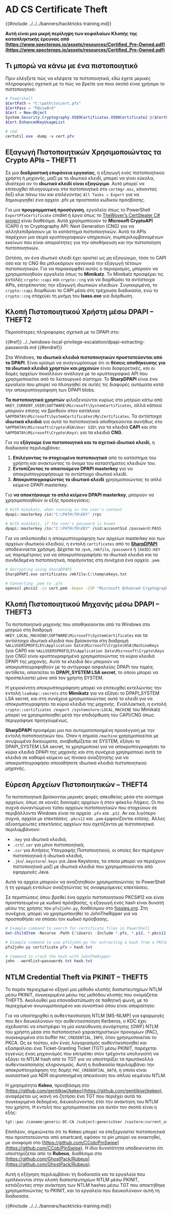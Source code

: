 # AD CS Certificate Theft

{{#include ../../../banners/hacktricks-training.md}}

**Αυτή είναι μια μικρή περίληψη των κεφαλαίων Κλοπής της καταπληκτικής έρευνας από [https://www.specterops.io/assets/resources/Certified_Pre-Owned.pdf](https://www.specterops.io/assets/resources/Certified_Pre-Owned.pdf)**

## Τι μπορώ να κάνω με ένα πιστοποιητικό

Πριν ελέγξετε πώς να κλέψετε τα πιστοποιητικά, εδώ έχετε μερικές πληροφορίες σχετικά με το πώς να βρείτε για ποιο σκοπό είναι χρήσιμο το πιστοποιητικό:
```powershell
# Powershell
$CertPath = "C:\path\to\cert.pfx"
$CertPass = "P@ssw0rd"
$Cert = New-Object
System.Security.Cryptography.X509Certificates.X509Certificate2 @($CertPath, $CertPass)
$Cert.EnhancedKeyUsageList

# cmd
certutil.exe -dump -v cert.pfx
```
## Εξαγωγή Πιστοποιητικών Χρησιμοποιώντας τα Crypto APIs – THEFT1

Σε μια **διαδραστική επιφάνεια εργασίας**, η εξαγωγή ενός πιστοποιητικού χρήστη ή μηχανής, μαζί με το ιδιωτικό κλειδί, μπορεί να γίνει εύκολα, ιδιαίτερα αν το **ιδιωτικό κλειδί είναι εξαγώγιμο**. Αυτό μπορεί να επιτευχθεί πλοηγούμενοι στο πιστοποιητικό στο `certmgr.msc`, κάνοντας δεξί κλικ πάνω του και επιλέγοντας `All Tasks → Export` για να δημιουργηθεί ένα αρχείο .pfx με προστασία κωδικού πρόσβασης.

Για μια **προγραμματική προσέγγιση**, εργαλεία όπως το PowerShell `ExportPfxCertificate` cmdlet ή έργα όπως το [TheWover’s CertStealer C# project](https://github.com/TheWover/CertStealer) είναι διαθέσιμα. Αυτά χρησιμοποιούν το **Microsoft CryptoAPI** (CAPI) ή το Cryptography API: Next Generation (CNG) για να αλληλεπιδράσουν με το κατάστημα πιστοποιητικών. Αυτά τα APIs παρέχουν μια σειρά κρυπτογραφικών υπηρεσιών, συμπεριλαμβανομένων εκείνων που είναι απαραίτητες για την αποθήκευση και την πιστοποίηση πιστοποιητικών.

Ωστόσο, αν ένα ιδιωτικό κλειδί έχει οριστεί ως μη εξαγώγιμο, τόσο το CAPI όσο και το CNG θα μπλοκάρουν κανονικά την εξαγωγή τέτοιων πιστοποιητικών. Για να παρακαμφθεί αυτός ο περιορισμός, μπορούν να χρησιμοποιηθούν εργαλεία όπως το **Mimikatz**. Το Mimikatz προσφέρει τις εντολές `crypto::capi` και `crypto::cng` για να διορθώσει τα αντίστοιχα APIs, επιτρέποντας την εξαγωγή ιδιωτικών κλειδιών. Συγκεκριμένα, το `crypto::capi` διορθώνει το CAPI μέσα στη τρέχουσα διαδικασία, ενώ το `crypto::cng` στοχεύει τη μνήμη του **lsass.exe** για διόρθωση.

## Κλοπή Πιστοποιητικού Χρήστη μέσω DPAPI – THEFT2

Περισσότερες πληροφορίες σχετικά με το DPAPI στο:

{{#ref}}
../../windows-local-privilege-escalation/dpapi-extracting-passwords.md
{{#endref}}

Στα Windows, **τα ιδιωτικά κλειδιά πιστοποιητικών προστατεύονται από το DPAPI**. Είναι κρίσιμο να αναγνωρίσουμε ότι οι **θέσεις αποθήκευσης για τα ιδιωτικά κλειδιά χρηστών και μηχανών** είναι διαφορετικές, και οι δομές αρχείων ποικίλλουν ανάλογα με το κρυπτογραφικό API που χρησιμοποιείται από το λειτουργικό σύστημα. Το **SharpDPAPI** είναι ένα εργαλείο που μπορεί να πλοηγηθεί σε αυτές τις διαφορές αυτόματα κατά την αποκρυπτογράφηση των DPAPI blobs.

**Τα πιστοποιητικά χρηστών** φιλοξενούνται κυρίως στο μητρώο κάτω από `HKEY_CURRENT_USER\SOFTWARE\Microsoft\SystemCertificates`, αλλά κάποια μπορούν επίσης να βρεθούν στον κατάλογο `%APPDATA%\Microsoft\SystemCertificates\My\Certificates`. Τα αντίστοιχα **ιδιωτικά κλειδιά** για αυτά τα πιστοποιητικά αποθηκεύονται συνήθως στο `%APPDATA%\Microsoft\Crypto\RSA\User SID\` για τα κλειδιά **CAPI** και στο `%APPDATA%\Microsoft\Crypto\Keys\` για τα κλειδιά **CNG**.

Για να **εξάγουμε ένα πιστοποιητικό και το σχετικό ιδιωτικό κλειδί**, η διαδικασία περιλαμβάνει:

1. **Επιλέγοντας το στοχευμένο πιστοποιητικό** από το κατάστημα του χρήστη και ανακτώντας το όνομα του καταστήματος κλειδιών του.
2. **Εντοπίζοντας το απαιτούμενο DPAPI masterkey** για να αποκρυπτογραφήσουμε το αντίστοιχο ιδιωτικό κλειδί.
3. **Αποκρυπτογραφώντας το ιδιωτικό κλειδί** χρησιμοποιώντας το απλό κείμενο DPAPI masterkey.

Για **να αποκτήσουμε το απλό κείμενο DPAPI masterkey**, μπορούν να χρησιμοποιηθούν οι εξής προσεγγίσεις:
```bash
# With mimikatz, when running in the user's context
dpapi::masterkey /in:"C:\PATH\TO\KEY" /rpc

# With mimikatz, if the user's password is known
dpapi::masterkey /in:"C:\PATH\TO\KEY" /sid:accountSid /password:PASS
```
Για να απλοποιηθεί η αποκρυπτογράφηση των αρχείων masterkey και των αρχείων ιδιωτικού κλειδιού, η εντολή `certificates` από το [**SharpDPAPI**](https://github.com/GhostPack/SharpDPAPI) αποδεικνύεται χρήσιμη. Δέχεται τα `/pvk`, `/mkfile`, `/password` ή `{GUID}:KEY` ως παραμέτρους για να αποκρυπτογραφήσει τα ιδιωτικά κλειδιά και τα συνδεδεμένα πιστοποιητικά, παράγοντας στη συνέχεια ένα αρχείο `.pem`.
```bash
# Decrypting using SharpDPAPI
SharpDPAPI.exe certificates /mkfile:C:\temp\mkeys.txt

# Converting .pem to .pfx
openssl pkcs12 -in cert.pem -keyex -CSP "Microsoft Enhanced Cryptographic Provider v1.0" -export -out cert.pfx
```
## Κλοπή Πιστοποιητικού Μηχανής μέσω DPAPI – THEFT3

Τα πιστοποιητικά μηχανής που αποθηκεύονται από τα Windows στο μητρώο στη διαδρομή `HKEY_LOCAL_MACHINE\SOFTWARE\Microsoft\SystemCertificates` και τα αντίστοιχα ιδιωτικά κλειδιά που βρίσκονται στη διαδρομή `%ALLUSERSPROFILE%\Application Data\Microsoft\Crypto\RSA\MachineKeys` (για CAPI) και `%ALLUSERSPROFILE%\Application Data\Microsoft\Crypto\Keys` (για CNG) είναι κρυπτογραφημένα χρησιμοποιώντας τα κύρια κλειδιά DPAPI της μηχανής. Αυτά τα κλειδιά δεν μπορούν να αποκρυπτογραφηθούν με το αντίγραφο ασφαλείας DPAPI του τομέα; αντίθετα, απαιτείται το **DPAPI_SYSTEM LSA secret**, το οποίο μπορεί να προσπελαστεί μόνο από τον χρήστη SYSTEM.

Η χειροκίνητη αποκρυπτογράφηση μπορεί να επιτευχθεί εκτελώντας την εντολή `lsadump::secrets` στο **Mimikatz** για να εξάγει το DPAPI_SYSTEM LSA secret, και στη συνέχεια χρησιμοποιώντας αυτό το κλειδί για να αποκρυπτογραφήσει τα κύρια κλειδιά της μηχανής. Εναλλακτικά, η εντολή `crypto::certificates /export /systemstore:LOCAL_MACHINE` του Mimikatz μπορεί να χρησιμοποιηθεί μετά την επιδιόρθωση του CAPI/CNG όπως περιγράφηκε προηγουμένως.

**SharpDPAPI** προσφέρει μια πιο αυτοματοποιημένη προσέγγιση με την εντολή πιστοποιητικών του. Όταν η σημαία `/machine` χρησιμοποιείται με ανυψωμένα δικαιώματα, αναβαθμίζεται σε SYSTEM, εξάγει το DPAPI_SYSTEM LSA secret, το χρησιμοποιεί για να αποκρυπτογραφήσει τα κύρια κλειδιά DPAPI της μηχανής και στη συνέχεια χρησιμοποιεί αυτά τα κλειδιά σε καθαρό κείμενο ως πίνακα αναζήτησης για να αποκρυπτογραφήσει οποιαδήποτε ιδιωτικά κλειδιά πιστοποιητικού μηχανής.

## Εύρεση Αρχείων Πιστοποιητικών – THEFT4

Τα πιστοποιητικά βρίσκονται μερικές φορές απευθείας μέσα στο σύστημα αρχείων, όπως σε κοινές διανομές αρχείων ή στον φάκελο Λήψεις. Οι πιο συχνά συναντώμενοι τύποι αρχείων πιστοποιητικών που στοχεύουν σε περιβάλλοντα Windows είναι τα αρχεία `.pfx` και `.p12`. Αν και λιγότερο συχνά, αρχεία με επεκτάσεις `.pkcs12` και `.pem` εμφανίζονται επίσης. Άλλες αξιοσημείωτες επεκτάσεις αρχείων που σχετίζονται με πιστοποιητικά περιλαμβάνουν:

- `.key` για ιδιωτικά κλειδιά,
- `.crt`/`.cer` για μόνο πιστοποιητικά,
- `.csr` για Αιτήσεις Υπογραφής Πιστοποιητικού, οι οποίες δεν περιέχουν πιστοποιητικά ή ιδιωτικά κλειδιά,
- `.jks`/`.keystore`/`.keys` για Java Keystores, τα οποία μπορεί να περιέχουν πιστοποιητικά μαζί με ιδιωτικά κλειδιά που χρησιμοποιούνται από εφαρμογές Java.

Αυτά τα αρχεία μπορούν να αναζητηθούν χρησιμοποιώντας το PowerShell ή τη γραμμή εντολών αναζητώντας τις αναφερόμενες επεκτάσεις.

Σε περιπτώσεις όπου βρεθεί ένα αρχείο πιστοποιητικού PKCS#12 και είναι προστατευμένο με κωδικό πρόσβασης, η εξαγωγή ενός hash είναι δυνατή μέσω της χρήσης του `pfx2john.py`, διαθέσιμου στο [fossies.org](https://fossies.org/dox/john-1.9.0-jumbo-1/pfx2john_8py_source.html). Στη συνέχεια, μπορεί να χρησιμοποιηθεί το JohnTheRipper για να προσπαθήσει να σπάσει τον κωδικό πρόσβασης.
```powershell
# Example command to search for certificate files in PowerShell
Get-ChildItem -Recurse -Path C:\Users\ -Include *.pfx, *.p12, *.pkcs12, *.pem, *.key, *.crt, *.cer, *.csr, *.jks, *.keystore, *.keys

# Example command to use pfx2john.py for extracting a hash from a PKCS#12 file
pfx2john.py certificate.pfx > hash.txt

# Command to crack the hash with JohnTheRipper
john --wordlist=passwords.txt hash.txt
```
## NTLM Credential Theft via PKINIT – THEFT5

Το παρόν περιεχόμενο εξηγεί μια μέθοδο κλοπής διαπιστευτηρίων NTLM μέσω PKINIT, συγκεκριμένα μέσω της μεθόδου κλοπής που ονομάζεται THEFT5. Ακολουθεί μια επαναδιατύπωση σε παθητική φωνή, με το περιεχόμενο ανωνυμοποιημένο και συνοπτικό όπου είναι απαραίτητο:

Για να υποστηριχθεί η αυθεντικοποίηση NTLM [MS-NLMP] για εφαρμογές που δεν διευκολύνουν την αυθεντικοποίηση Kerberos, ο KDC έχει σχεδιαστεί να επιστρέφει τη μία κατεύθυνση συνάρτησης (OWF) NTLM του χρήστη μέσα στο πιστοποιητικό χαρακτηριστικών προνομίων (PAC), συγκεκριμένα στο buffer `PAC_CREDENTIAL_INFO`, όταν χρησιμοποιείται το PKCA. Ως εκ τούτου, εάν ένας λογαριασμός αυθεντικοποιηθεί και εξασφαλίσει ένα Ticket-Granting Ticket (TGT) μέσω PKINIT, παρέχεται εγγενώς ένας μηχανισμός που επιτρέπει στον τρέχοντα υπολογιστή να εξάγει το NTLM hash από το TGT για να υποστηρίξει τα πρωτόκολλα αυθεντικοποίησης κληρονομιάς. Αυτή η διαδικασία περιλαμβάνει την αποκρυπτογράφηση της δομής `PAC_CREDENTIAL_DATA`, η οποία είναι ουσιαστικά μια NDR σειριοποιημένη απεικόνιση του απλού κειμένου NTLM.

Η χρησιμότητα **Kekeo**, προσβάσιμη στο [https://github.com/gentilkiwi/kekeo](https://github.com/gentilkiwi/kekeo), αναφέρεται ως ικανή να ζητήσει ένα TGT που περιέχει αυτά τα συγκεκριμένα δεδομένα, διευκολύνοντας έτσι την ανάκτηση του NTLM του χρήστη. Η εντολή που χρησιμοποιείται για αυτόν τον σκοπό είναι η εξής:
```bash
tgt::pac /caname:generic-DC-CA /subject:genericUser /castore:current_user /domain:domain.local
```
Επιπλέον, σημειώνεται ότι το Kekeo μπορεί να επεξεργαστεί πιστοποιητικά που προστατεύονται από smartcard, εφόσον το pin μπορεί να ανακτηθεί, με αναφορά στο [https://github.com/CCob/PinSwipe](https://github.com/CCob/PinSwipe). Η ίδια δυνατότητα υποδεικνύεται ότι υποστηρίζεται από το **Rubeus**, διαθέσιμο στο [https://github.com/GhostPack/Rubeus](https://github.com/GhostPack/Rubeus).

Αυτή η εξήγηση περιλαμβάνει τη διαδικασία και τα εργαλεία που εμπλέκονται στην κλοπή διαπιστευτηρίων NTLM μέσω PKINIT, εστιάζοντας στην ανάκτηση των NTLM hashes μέσω TGT που αποκτήθηκε χρησιμοποιώντας το PKINIT, και τα εργαλεία που διευκολύνουν αυτή τη διαδικασία.

{{#include ../../../banners/hacktricks-training.md}}
